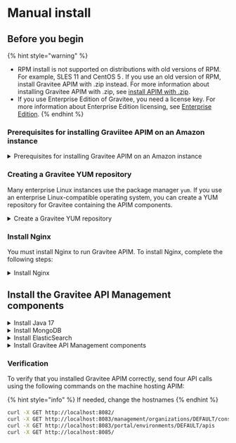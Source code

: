 # Manual install

## Before you begin

{% hint style="warning" %}
* RPM install is not supported on distributions with old versions of RPM. For example, SLES 11 and CentOS 5 . If you use an old version of RPM, install Gravitee APIM with .zip instead. For more information about installing Gravitee APIM with .zip, see [install APIM with .zip](../.zip.md).
* If you use Enterprise Edition of Gravitee, you need a license key. For more information about Enterprise Edition licensing, see [Enterprise Edition](../../overview/enterprise-edition.md).
{% endhint %}

### Prerequisites for installing Graviitee APIM on an Amazon instance&#x20;

<details>

<summary>Prerequisites for installing Gravitee APIM on an Amazon instance </summary>

**NOTE:** Gravitee supports only the Amazon Linux 2 image.

You can run Gravitee APIM on Amazon EC2 instances. However, if you run Gravitee APIM on an Amazon instance, there are the following additional requirements:

* The EC2 instance type must be at least t2.medium.
* The root volume size must be at least 40GB.
* The security group must allow SSH connection to connect and install the Gravitee components.
* The security group must allow access to ports 8082, 8083, 8084, and 8085.

</details>

### Creating a Gravitee YUM repository

Many enterprise Linux instances use the package manager `yum`. If you use an enterprise Linux-compatible operating system, you can create a YUM repository for Gravitee containing the APIM components.

<details>

<summary>Create a Gravitee YUM repository</summary>

1. Create a file called `/etc/yum.repos.d/graviteeio.repo` using the following command:

```sh
sudo tee -a /etc/yum.repos.d/graviteeio.repo <<EOF
[graviteeio]
name=graviteeio
baseurl=https://packagecloud.io/graviteeio/rpms/el/7/\$basearch
gpgcheck=0
enabled=1
gpgkey=https://packagecloud.io/graviteeio/rpms/gpgkey
sslverify=1
sslcacert=/etc/pki/tls/certs/ca-bundle.crt
metadata_expire=300
EOF
```

2. &#x20;Enable GPG signature handling by installing the following packages using the following command:

```sh
sudo yum install pygpgme yum-utils -y
```

3. Refresh the local cache using the following command:

{% code overflow="wrap" %}
```sh
sudo yum -q makecache -y --disablerepo='*' --enablerepo='graviteeio'
```
{% endcode %}

</details>

### Install Nginx

You must install Nginx to run Gravitee APIM. To install Nginx, complete the following steps:

<details>

<summary>Install Nginx</summary>

1. Install Nginx using the following YUM commands:

```bash
sudo yum install epel-release
sudo yum install nginx
```

**Note:** If you use an Amazon Linux, install Nginx using the following:

```sh
sudo amazon-linux-extras install nginx1
```

2. Enable Nginx using the following commands:

```bash
sudo systemctl daemon-reload
sudo systemctl enable nginx
```

3. Start Nginx using the following commands:

```sh
sudo systemctl start nginx
```

**Verification**

To verify that you installed Nginx correctly, verify that Ngnix is listening on port 80 using tghe following command:

```bash
sudo ss -lntp '( sport = 80 )'
```

#### (Optional) Manually Adding Nginx Repository to YUM

In some cases, you may need to manually add the Nginx repository to yum.&#x20;

To manually add the Nginx respository to YUM, create a file called `/etc/yum.repos.d/nginx.repo` using the following command:

```sh
export OS_TYPE=rhel # types listed at https://nginx.org/packages/
sudo tee -a /etc/yum.repos.d/nginx.repo <<EOF
[nginx-stable]
name=nginx stable repo
baseurl=http://nginx.org/packages/$OS_TYPE/\$releasever/\$basearch/
gpgcheck=1
enabled=1
gpgkey=https://nginx.org/keys/nginx_signing.key
module_hotfixes=true
priority=9
EOF
```

The above commands to install and start Nginx will now run using this repository.

</details>

## Install the Gravitee API Management components

<details>

<summary>Install  Java 17</summary>

To install Java 17, use either of the following commands depending on your Operating System:

* If you are running Gravitee APIM on an Amazon Linux, enable the repository that contains Java using the following command:

```sh
sudo amazon-linux-extras enable java-openjdk17
```

* If you are running APIM on any other Operating System, Install Java using the following the command:

```sh
sudo yum install java-17-openjdk -y
```

**Verification**

Verify that you installed Java correctly using the following command:

```sh
java -version
```

</details>

<details>

<summary>Install MongoDB</summary>

Gravitee API Management uses MongoDB as its default repository to store global configurations.&#x20;

1. To install MongoDB, use the following command:

```sh
sudo yum install mongodb-org -y
```

2. Enable MongoDB using the following commands:

```sh
sudo systemctl daemon-reload
sudo systemctl enable mongod
```

3. Start MongoDB using the following command:

```sh
sudo systemctl start mongod
```

**Verification**

To verify that you installed MongoDB correctly, verify that there is a process listening on port 27017 using the following command:

```sh
sudo ss -lntp '( sport = 27017 )'
```

#### Manually Adding MongoDB Repository to YUM

In some cases, you may need to manually add the MongoDB repository to yum. To manually add MongoDB repository to YUM, create a file called `/etc/yum.repos.d/mongodb-org-7.0.repo` using the following command:

```sh
export OS_TYPE=redhat # Replace redhat with amazon as needed
case "`uname -i`" in
    x86_64|amd64)
        baseurl=https://repo.mongodb.org/yum/$OS_TYPE/2/mongodb-org/7.0/x86_64/;;
    aarch64)
        baseurl=https://repo.mongodb.org/yum/$OS_TYPE/2/mongodb-org/7.0/aarch64/;;
esac

sudo tee -a /etc/yum.repos.d/mongodb-org-7.0.repo <<EOF
[mongodb-org-7.0]
name=MongoDB Repository
baseurl=${baseurl}
gpgcheck=1
enabled=1
gpgkey=https://www.mongodb.org/static/pgp/server-7.0.asc
EOF
```

The above commands to install and start MongoDB will now run using this repository.

</details>

<details>

<summary>Install ElasticSearch</summary>

Gravitee API Management uses ElasticSearch as the default reporting and analytics repository.&#x20;

1. To install ElasticSearch, use the following command:

```sh
sudo yum install --enablerepo=elasticsearch elasticsearch -y
sudo sed "0,/xpack.security.enabled:.*/s/xpack.security.enabled:.*/xpack.security.enabled: false/" -i /etc/elasticsearch/elasticsearch.yml
```

2. Enable ElasticSearch using the following command:

<pre class="language-sh"><code class="lang-sh"><strong>sudo systemctl daemon-reload
</strong><strong>sudo systemctl enable elasticsearch.service
</strong></code></pre>

3. Start ElasticSearch using the following command:

```sh
sudo systemctl start elasticsearch.service
```

**Verification**

To verify that you installed ElasticSearch correctly, verify that there is a process listening on port 9200 using the following command:

```sh
sudo ss -lntp '( sport = 9200 )'
```

#### Manually Adding ElasticSearch Repository to YUM

In some cases, you may need to manually add the ElasticSearch repository to yum.&#x20;

To manually add ElasticSearch repository to YUM, create a file called `/etc/yum.repos.d/elasticsearch.repo` using the following command:

```sh
sudo tee -a /etc/yum.repos.d/elasticsearch.repo <<EOF
[elasticsearch]
name=Elasticsearch repository for 8.x packages
baseurl=https://artifacts.elastic.co/packages/8.x/yum
gpgcheck=1
gpgkey=https://artifacts.elastic.co/GPG-KEY-elasticsearch
enabled=1
autorefresh=1
type=rpm-md
EOF
```

The above commands to install and start ElasticSearch will now run using this repository.

</details>

<details>

<summary>Install Gravitee API Management components</summary>

Depending on your environment's configuration, you can install only the APIM components that you want for your environment.&#x20;

1. You can install the components that you want for your environment by using any combination of the following commands:

```sh
sudo yum install -y graviteeio-apim-gateway-4x
sudo yum install -y graviteeio-apim-rest-api-4x
sudo yum install -y graviteeio-apim-management-ui-4x
sudo yum install -y graviteeio-apim-management-ui-4x
```

2. (Optional) For each component, you can configure that component to start automatically when the server loads. To configure the component to start automatically, use the following commands, replacing the component with the desired one:

```sh
export AUTOSTART_COMPONENT="graviteeio-apim-gateway-4x"
sudo systemctl daemon-reload
sudo systemctl enable $AUTOSTART_COMPONENT
```

The Management API log files are located in `/opt/graviteeio/apim/rest-api/logs/`. When `systemd` logging is enabled, the logging information is available using the `journalctl` commands. The same `journalctl` commands can be used for each APIM component.

To tail the journal, run the following command:

```sh
sudo journalctl -f
```

To list journal entries for the Management API service, run the following command:

```sh
sudo journalctl --unit graviteeio-apim-rest-api
```

To list journal entries for the Management API service starting from a given time, run the following command:

```sh
sudo journalctl --unit graviteeio-apim-rest-api --since  "2020-01-30 12:13:14"
```

</details>

### **Verification**

To verify that you installed Gravitee APIM correctly, send four API calls using the following commands on the machine hosting APIM:

{% hint style="info" %}
If needed, change the hostnames
{% endhint %}

```bash
curl -X GET http://localhost:8082/
curl -X GET http://localhost:8083/management/organizations/DEFAULT/console
curl -X GET http://localhost:8083/portal/environments/DEFAULT/apis
curl -X GET http://localhost:8085/
```
